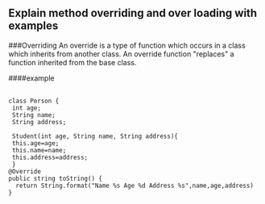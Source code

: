 ## Explain method overriding and over loading with examples

###Overriding
An override is a type of function which occurs in a class which inherits from another class. An override function "replaces" a function inherited from the base class.

####example
<pre> <code>
class Person {  
 int age;  
 String name;  
 String address;  

 Student(int age, String name, String address){  
 this.age=age;  
 this.name=name;  
 this.address=address;  
 }  
@Override
public string toString() {
  return String.format("Name %s Age %d Address %s",name,age,address)
}
</code></pre>
